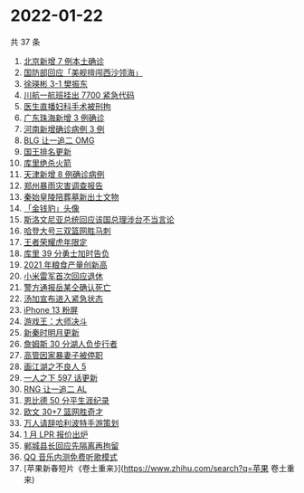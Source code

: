 # 2022-01-22

共 37 条

<!-- BEGIN ZHIHUSEARCH -->
<!-- 最后更新时间 Sat Jan 22 2022 19:09:23 GMT+0800 (China Standard Time) -->
1. [北京新增 7 例本土确诊](https://www.zhihu.com/search?q=北京疫情)
1. [国防部回应「美舰擅闯西沙领海」](https://www.zhihu.com/search?q=国防部回应)
1. [徐瑛彬 3-1 樊振东](https://www.zhihu.com/search?q=樊振东)
1. [川航一航班挂出 7700 紧急代码](https://www.zhihu.com/search?q=川航航班紧急代码)
1. [医生直播妇科手术被刑拘](https://www.zhihu.com/search?q=医生直播妇科手术)
1. [广东珠海新增 3 例确诊](https://www.zhihu.com/search?q=广东疫情)
1. [河南新增确诊病例 3 例](https://www.zhihu.com/search?q=河南疫情)
1. [BLG 让一追二 OMG](https://www.zhihu.com/search?q=blg)
1. [国王排名更新](https://www.zhihu.com/search?q=国王排名)
1. [库里绝杀火箭](https://www.zhihu.com/search?q=库里)
1. [天津新增 8 例确诊病例](https://www.zhihu.com/search?q=天津疫情)
1. [郑州暴雨灾害调查报告](https://www.zhihu.com/search?q=郑州720特大暴雨)
1. [秦始皇陵陪葬墓新出土文物](https://www.zhihu.com/search?q=秦始皇陵)
1. [「金钱豹」头像](https://www.zhihu.com/search?q=金钱豹头像)
1. [斯洛文尼亚总统回应该国总理涉台不当言论](https://www.zhihu.com/search?q=斯洛文尼亚)
1. [哈登大号三双篮网胜马刺](https://www.zhihu.com/search?q=篮网)
1. [王者荣耀虎年限定](https://www.zhihu.com/search?q=王者荣耀虎年限定)
1. [库里 39 分勇士加时告负](https://www.zhihu.com/search?q=勇士)
1. [2021 年粮食产量创新高](https://www.zhihu.com/search?q=2021粮食产量)
1. [小米雷军首次回应退休](https://www.zhihu.com/search?q=雷军退休)
1. [警方通报岳某仝确认死亡](https://www.zhihu.com/search?q=警方通报打工寻子)
1. [汤加宣布进入紧急状态](https://www.zhihu.com/search?q=汤加)
1. [iPhone 13 粉屏](https://www.zhihu.com/search?q=iPhone13粉屏)
1. [游戏王：大师决斗](https://www.zhihu.com/search?q=游戏王)
1. [新秦时明月更新](https://www.zhihu.com/search?q=新秦时明月)
1. [詹姆斯 30 分湖人负步行者](https://www.zhihu.com/search?q=湖人)
1. [高管因家暴妻子被停职](https://www.zhihu.com/search?q=高管家暴)
1. [画江湖之不良人 5](https://www.zhihu.com/search?q=不良人)
1. [一人之下 597 话更新](https://www.zhihu.com/search?q=一人之下)
1. [RNG 让一追二 AL](https://www.zhihu.com/search?q=rng)
1. [恩比德 50 分平生涯纪录](https://www.zhihu.com/search?q=恩比德)
1. [欧文 30+7 篮网胜奇才](https://www.zhihu.com/search?q=篮网)
1. [万人请辞哈利波特手游策划](https://www.zhihu.com/search?q=请辞哈利波特策划)
1. [1 月 LPR 报价出炉](https://www.zhihu.com/search?q=LPR)
1. [郸城县长回应先隔离再拘留](https://www.zhihu.com/search?q=河南周口返乡)
1. [QQ 音乐内测免费听歌模式](https://www.zhihu.com/search?q=QQ音乐免费听歌)
1. [苹果新春短片《卷土重来》](https://www.zhihu.com/search?q=苹果 卷土重来)
<!-- END ZHIHUSEARCH -->
